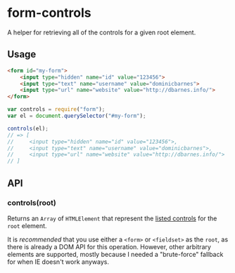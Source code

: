 # form-controls

A helper for retrieving all of the controls for a given root element.


## Usage

```html
<form id="my-form">
    <input type="hidden" name="id" value="123456">
    <input type="text" name="username" value="dominicbarnes">
    <input type="url" name="website" value="http://dbarnes.info/">
</form>
```

```js
var controls = require("form");
var el = document.querySelector("#my-form");

controls(el);
// => [
//     <input type="hidden" name="id" value="123456">,
//     <input type="text" name="username" value="dominicbarnes">,
//     <input type="url" name="website" value="http://dbarnes.info/">
// ]
```


## API

### controls(root)

Returns an `Array` of `HTMLElement` that represent the
[listed controls](http://www.w3.org/TR/html5/forms.html#category-listed)
for the `root` element.

It is *recommended* that you use either a `<form>` or `<fieldset>` as the `root`,
as there is already a DOM API for this operation. However, other arbitrary elements
are supported, mostly because I needed a "brute-force" fallback for when IE doesn't
work anyways.
